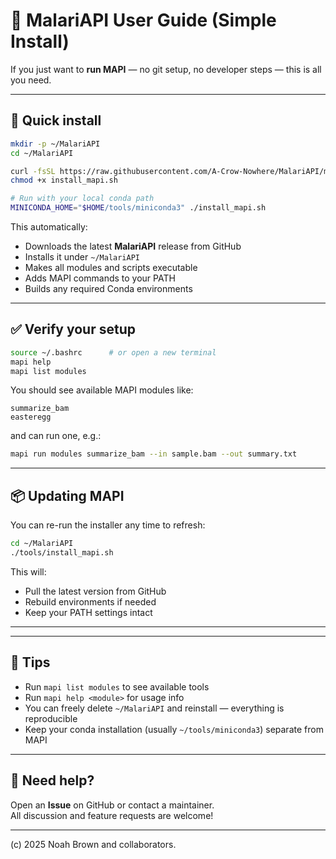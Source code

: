 # 🦬 MalariAPI User Guide (Simple Install)

If you just want to **run MAPI** — no git setup, no developer steps — this is all you need.

---

## 🚀 Quick install

```bash
mkdir -p ~/MalariAPI
cd ~/MalariAPI

curl -fsSL https://raw.githubusercontent.com/A-Crow-Nowhere/MalariAPI/main/tools/install_mapi.sh -o install_mapi.sh
chmod +x install_mapi.sh

# Run with your local conda path
MINICONDA_HOME="$HOME/tools/miniconda3" ./install_mapi.sh
```

This automatically:
- Downloads the latest **MalariAPI** release from GitHub
- Installs it under `~/MalariAPI`
- Makes all modules and scripts executable
- Adds MAPI commands to your PATH
- Builds any required Conda environments

---

## ✅ Verify your setup

```bash
source ~/.bashrc      # or open a new terminal
mapi help
mapi list modules
```

You should see available MAPI modules like:

```
summarize_bam
easteregg
```

and can run one, e.g.:

```bash
mapi run modules summarize_bam --in sample.bam --out summary.txt
```

---

## 📦 Updating MAPI

You can re-run the installer any time to refresh:

```bash
cd ~/MalariAPI
./tools/install_mapi.sh
```

This will:
- Pull the latest version from GitHub
- Rebuild environments if needed
- Keep your PATH settings intact

---

---

## 🔋 Tips

- Run `mapi list modules` to see available tools
- Run `mapi help <module>` for usage info
- You can freely delete `~/MalariAPI` and reinstall — everything is reproducible
- Keep your conda installation (usually `~/tools/miniconda3`) separate from MAPI

---

## 💬 Need help?

Open an **Issue** on GitHub or contact a maintainer.  
All discussion and feature requests are welcome!

---

(c) 2025 Noah Brown and collaborators.

